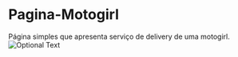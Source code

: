 # Pagina-Motogirl
 Página simples que apresenta serviço de delivery de uma motogirl.
 ![Optional Text](../main/myfolder/img.png)
